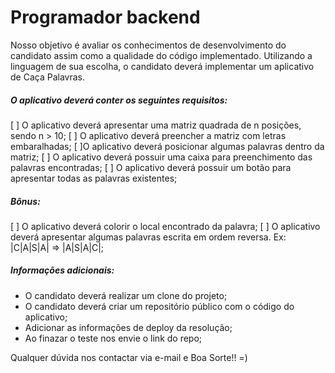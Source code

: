 # Programador backend

Nosso objetivo é avaliar os conhecimentos de desenvolvimento do candidato assim como a qualidade do código implementado.
Utilizando a linguagem de sua escolha, o candidato deverá implementar um aplicativo de Caça Palavras.

##### O aplicativo deverá conter os seguintes requisitos:

[ ] O aplicativo deverá apresentar uma matriz quadrada de n posições, sendo n > 10;
[ ] O aplicativo deverá preencher a matriz com letras embaralhadas;
[ ]O aplicativo deverá posicionar algumas palavras dentro da matriz;
[ ] O aplicativo deverá possuir uma caixa para preenchimento das palavras encontradas;
[ ] O aplicativo deverá possuir um botão para apresentar todas as palavras existentes;

##### Bônus:
[ ] O aplicativo deverá colorir o local encontrado da palavra;
[ ] O aplicativo deverá apresentar algumas palavras escrita em ordem reversa. Ex: |C|A|S|A| => |A|S|A|C|;

##### Informações adicionais:
- O candidato deverá realizar um clone do projeto;
- O candidato deverá criar um repositório público com o código do aplicativo;
- Adicionar as informações de deploy da resolução;
- Ao finazar o teste nos envie o link do repo;

Qualquer dúvida nos contactar via e-mail e Boa Sorte!! =)
